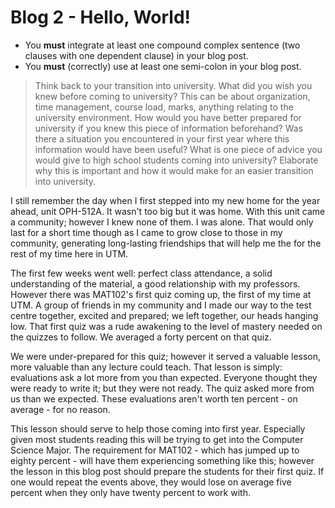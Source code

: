 # Blog 2 - Hello, World!

+ You **must** integrate at least one compound complex sentence (two clauses with one dependent clause) in your blog post. 
+ You **must** (correctly) use at least one semi-colon in your blog post.

> Think back to your transition into university. What did you wish you knew before coming to university? This can be about organization, time management, course load, marks, anything relating to the university environment. How would you have better prepared for university if you knew this piece of information beforehand? Was there a situation you encountered in your first year where this information would have been useful? What is one piece of advice you would give to high school students coming into university? Elaborate why this is important and how it would make for an easier transition into university.

I still remember the day when I first stepped into my new home for the year ahead, unit OPH-512A. It wasn't too big but it was home. With this unit came a community; however I knew none of them. I was alone. That would only last for a short time though as I came to grow close to those in my community, generating long-lasting friendships that will help me the for the rest of my time here in UTM.

The first few weeks went well: perfect class attendance, a solid understanding of the material, a good relationship with my professors. However there was MAT102's first quiz coming up, the first of my time at UTM. A group of friends in my community and I made our way to the test centre together, excited and prepared; we left together, our heads hanging low. That first quiz was a rude awakening to the level of mastery needed on the quizzes to follow. We averaged a forty percent on that quiz.

We were under-prepared for this quiz; however it served a valuable lesson, more valuable than any lecture could teach. That lesson is simply: evaluations ask a lot more from you than expected. Everyone thought they were ready to write it; but they were not ready. The quiz asked more from us than we expected. These evaluations aren't worth ten percent - on average - for no reason.

This lesson should serve to help those coming into first year. Especially given most students reading this will be trying to get into the Computer Science Major. The requirement for MAT102 - which has jumped up to eighty percent - will have them experiencing something like this; however the lesson in this blog post should prepare the students for their first quiz. If one would repeat the events above, they would lose on average five percent when they only have twenty percent to work with.